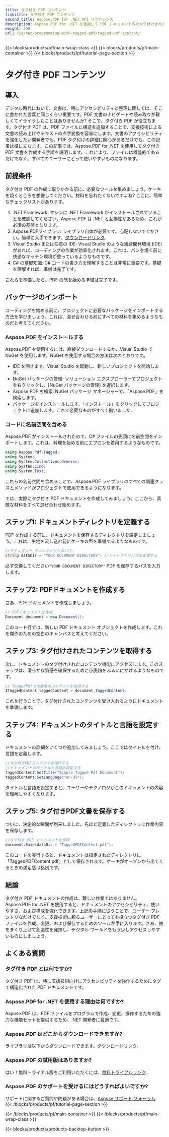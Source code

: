 ```yaml
---
title: タグ付き PDF コンテンツ
linktitle: タグ付き PDF コンテンツ
second_title: Aspose.PDF for .NET API リファレンス
description: Aspose.PDF for .NET を使用して PDF ドキュメント内のタグ付けされたコンテンツを操作する方法を学習します。タグの使用に関するステップ バイ ステップ ガイドです。
weight: 200
url: /ja/net/programming-with-tagged-pdf/tagged-pdf-content/
---
```


{{< blocks/products/pf/main-wrap-class >}}
{{< blocks/products/pf/main-container >}}
{{< blocks/products/pf/tutorial-page-section >}}

# タグ付き PDF コンテンツ

## 導入

デジタル時代において、文書は、特にアクセシビリティと整理に関しては、そこに書かれた言葉と同じくらい重要です。PDF 文書のナビゲートや読み取りが難しくてイライラしたことはありませんか? そこで、タグ付き PDF が役立ちます。タグ付き PDF は、PDF ファイルに構造を追加することで、支援技術による文書の読み上げやテキストの点字変換を容易にします。文書のアクセシビリティを強化したい開発者でも、PDF タグ付けの詳細に関心があるだけでも、この記事は役に立ちます。この記事では、Aspose.PDF for .NET を使用してタグ付き PDF 文書を作成する手順を説明します。これにより、ファイルは機能的であるだけでなく、すべてのユーザーにとって使いやすいものになります。

## 前提条件

タグ付き PDF の作成に取りかかる前に、必要なツールを集めましょう。ケーキを焼くところを想像してください。材料を忘れたくないですよね? ここに、簡単なチェックリストがあります。

1. .NET Framework: マシンに .NET Framework がインストールされていることを確認してください。Aspose.PDF は .NET と互換性があるため、これが必須の基盤となります。
2.  Aspose.PDFライブラリ: ライブラリ自体が必要です。心配しないでください。簡単に入手できます。[ダウンロードリンク](https://releases.aspose.com/pdf/net/).
3. Visual Studio または任意の IDE: Visual Studio のような統合開発環境 (IDE) があれば、コーディングの作業が効率化されます。これは、パンを焼く前に快適なキッチン環境が整っているようなものです。
4. C# の基礎知識: C# コードの書き方を理解することは非常に重要です。基礎を理解すれば、準備は完了です。

これらを準備したら、PDF の旅を始める準備は完了です。

## パッケージのインポート

コーディングを始める前に、プロジェクトに必要なパッケージをインポートする方法を学びましょう。これは、混ぜ合わせる前にすべての材料を集めるようなものだと考えてください。

### Aspose.PDF をインストールする

Aspose.PDF を使用するには、直接ダウンロードするか、Visual Studio で NuGet を使用します。NuGet を使用する場合の方法は次のとおりです。

- IDE を開きます。Visual Studio を起動し、新しいプロジェクトを開始します。
- NuGet パッケージの管理: ソリューション エクスプローラーでプロジェクトを右クリックし、[NuGet パッケージの管理] を選択します。
- Aspose.PDF を検索: NuGet パッケージ マネージャーで、「Aspose.PDF」を検索します。
- パッケージをインストールします。「インストール」をクリックしてプロジェクトに追加します。これで必要なものがすべて揃いました。

### コードに名前空間を含める

Aspose.PDF がインストールされたので、C# ファイルの先頭に名前空間をインポートします。これは、料理を始める前にエプロンを着用するようなものです。

```csharp
using Aspose.Pdf.Tagged;
using System;
using System.Collections.Generic;
using System.Linq;
using System.Text;
```

これらの名前空間を含めることで、Aspose.PDF ライブラリのすべての関連クラスとメソッドがプロジェクトで使用できるようになります。

では、実際にタグ付き PDF ドキュメントを作成してみましょう。ここから、素敵な材料をすべて混ぜ合わせ始めます。

## ステップ1: ドキュメントディレクトリを定義する

PDF を作成する前に、ドキュメントを保存するディレクトリを設定しましょう。これは、生地を流し込む前にケーキの型を準備するようなものです。

```csharp
//ドキュメント ディレクトリへのパス。
string dataDir = "YOUR DOCUMENT DIRECTORY"; //ディレクトリパスを変更する
```

必ず交換してください`"YOUR DOCUMENT DIRECTORY"` PDF を保存するパスを入力します。 

## ステップ2: PDFドキュメントを作成する

さあ、PDF ドキュメントを作成しましょう。 

```csharp
// PDFドキュメントを作成
Document document = new Document();
```

このコード行では、新しい PDF ドキュメント オブジェクトを作成します。これを傑作のための空白のキャンバスと考えてください。

## ステップ3: タグ付けされたコンテンツを取得する

次に、ドキュメントのタグ付けされたコンテンツ機能にアクセスします。このステップは、滑らかな質感を確保するために小麦粉をふるいにかけるようなものです。

```csharp
// TaggedPdfで作業用のコンテンツを取得する
ITaggedContent taggedContent = document.TaggedContent;
```

これを行うことで、タグ付けされたコンテンツを受け入れるようにドキュメントを準備します。

## ステップ4: ドキュメントのタイトルと言語を設定する

ドキュメントの詳細をいくつか追加してみましょう。ここではタイトルを付け、言語を定義します。 

```csharp
//タグ付きPDFコンテンツを操作する
//ドキュメントのタイトルと言語を設定する
taggedContent.SetTitle("Simple Tagged Pdf Document");
taggedContent.SetLanguage("en-US");
```

タイトルと言語を設定すると、ユーザーやテクノロジがこのドキュメントの内容を理解しやすくなります。

## ステップ5: タグ付きPDF文書を保存する

ついに、決定的な瞬間が到来しました。先ほど定義したディレクトリに作業内容を保存します。

```csharp
//タグ付き PDF ドキュメントを保存
document.Save(dataDir + "TaggedPDFContent.pdf");
```

このコードを実行すると、ドキュメントは指定されたディレクトリに「TaggedPDFContent.pdf」として保存されます。ケーキがオーブンから出てくるときの満足感は格別です。

## 結論

タグ付き PDF ドキュメントの作成は、難しい作業ではありません。Aspose.PDF for .NET を使用すると、ドキュメントのアクセシビリティ、使いやすさ、および構成を強化できます。上記の手順に従うことで、ユーザー フレンドリなだけでなく、支援技術に頼るユーザーにとっても役立つタグ付き PDF ファイルを作成、変更、および保存するためのツールが手に入ります。さあ、袖をまくり上げて創造性を発揮し、デジタル ワールドをもう少しアクセスしやすいものにしましょう。

## よくある質問

### タグ付き PDF とは何ですか?
タグ付き PDF は、特に支援技術向けにアクセシビリティを強化するためにタグで構造化された PDF ドキュメントです。

### Aspose.PDF for .NET を使用する理由は何ですか?
Aspose.PDF は、PDF ファイルをプログラムで作成、変更、操作するための強力な機能セットを提供するため、.NET 開発者に最適です。

### Aspose.PDF はどこからダウンロードできますか?
ライブラリは以下からダウンロードできます。[ダウンロードリンク](https://releases.aspose.com/pdf/net/).

### Aspose.PDF の試用版はありますか?
はい！無料トライアル版をご利用いただくには、[無料トライアルリンク](https://releases.aspose.com/).

### Aspose.PDF のサポートを受けるにはどうすればよいですか?
サポートに関するご質問や問題がある場合は、[Aspose サポート フォーラム](https://forum.aspose.com/c/pdf/10).
{{< /blocks/products/pf/tutorial-page-section >}}

{{< /blocks/products/pf/main-container >}}
{{< /blocks/products/pf/main-wrap-class >}}

{{< blocks/products/products-backtop-button >}}
